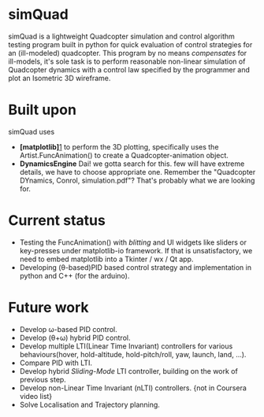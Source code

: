 # simQuad
simQuad is a lightweight Quadcopter simulation and control algorithm testing program built in python for quick evaluation of control strategies for an (ill-modeled) quadcopter. This program by no means *compensates* for ill-models, it's sole task is to perform reasonable non-linear simulation of Quadcopter dynamics with a control law specified by the programmer and plot an Isometric 3D wireframe.

# Built upon
simQuad uses
* **[matplotlib]**[1]
to perform the 3D plotting, specifically uses the Artist.FuncAnimation() to create a Quadcopter-animation object.
* **DynamicsEngine**
Dai! we gotta search for this. few will have extreme details, we have to choose appropriate one. Remember the "Quadcopter DYnamics, Conrol, simulation.pdf"? That's probably what we are looking for.

# Current status
* Testing the FuncAnimation() with *blitting* and UI widgets like sliders or key-presses under matplotlib-io framework. If that is unsatisfactory, we need to embed matplotlib into a Tkinter / wx / Qt app.
* Developing (θ-based)PID based control strategy and implementation in python and C++ (for the arduino).

# Future work
* Develop ω-based PID control.
* Develop (θ+ω) hybrid PID control.
* Develop multiple LTI(Linear Time Invariant) controllers for various behaviours(hover, hold-altitude, hold-pitch/roll, yaw, launch, land, ...).
* Compare PID with LTI.
* Develop hybrid *Sliding-Mode* LTI controller, building on the work of previous step.
* Develop non-Linear Time Invariant (nLTI) controllers. {not in Coursera video list}
* Solve Localisation and Trajectory planning.

[1]: http://www.matplotlib.org
